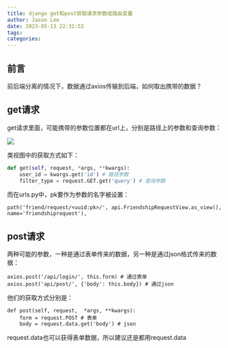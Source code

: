 ```yaml
---
title: django get和post获取请求参数或路由变量
author: Jason Lee
date: 2023-05-13 22:31:53
tags:
categories:
---
```


## 前言

前后端分离的情况下，数据通过axios传输到后端，如何取出携带的数据？

## get请求

get请求里面，可能携带的参数位置都在url上，分别是路径上的参数和查询参数：

![](https://fastly.jsdelivr.net/gh/li199-code/blog-imgs@main/16839892604181683989259695.png)

类视图中的获取方式如下：

```python
def get(self, request, *args, **kwargs):
    user_id = kwargs.get('id') # 路径参数
    filter_type = request.GET.get('query') # 查询参数
```

而在urls.py中，pk要作为参数的名字被设置：

```
path('friend/request/<uuid:pk>/', api.FriendshipRequestView.as_view(), name='friendshiprequest'),
```

## post请求

两种可能的参数，一种是通过表单传来的数据，另一种是通过json格式传来的数据：

```
axios.post('/api/login/', this.form) # 通过表单
axios.post('api/post/', {'body': this.body}) # 通过json
```

他们的获取方式分别是：
```
def post(self, request,  *args, **kwargs):
    form = request.POST # 表单
    body = request.data.get('body') # json

```

request.data也可以获得表单数据，所以建议还是都用request.data


